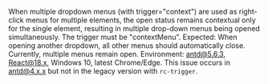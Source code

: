 When multiple dropdown menus (with trigger="context") are used as right-click menus for multiple elements, the open status remains contextual only for the single element, resulting in multiple drop-down menus being opened simultaneously. The trigger must be "contextMenu". Expected: When opening another dropdown, all other menus should automatically close. Currently, multiple menus remain open. Environment: antd@5.6.3, React@18.x, Windows 10, latest Chrome/Edge. This issue occurs in antd@4.x.x but not in the legacy version with `rc-trigger`.
